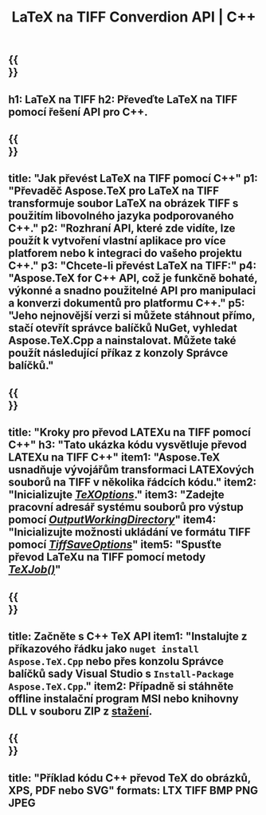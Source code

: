 ﻿---
translation: true
template: /_templates/_conversion-child-cpp.md
title: LaTeX na TIFF Converdion API | C++
description: Funkce převodu LaTeX na TIFF. Integrujte tuto místní knihovnu C++ do svého projektu nebo použijte multiplatformní aplikace pro převod LaTeXu na TIFF.
keywords: latex to tiff api cpp, latex2tiff integrovat c++
url: /cpp/conversion/latex-to-tiff/
family: tex
platformtag: cpp
feature: conversion
informat: LATEX
outformat: TIFF
otherformats: BMP PNG JPEG PDF SVG XPS
---

{{<section banner>}}
---
h1: LaTeX na TIFF
h2: Převeďte LaTeX na TIFF pomocí řešení API pro C++.
---

{{<section overview>}}
---
title: "Jak převést LaTeX na TIFF pomocí C++"
p1: "Převaděč Aspose.TeX pro LaTeX na TIFF transformuje soubor LaTeX na obrázek TIFF s použitím libovolného jazyka podporovaného C++."
p2: "Rozhraní API, které zde vidíte, lze použít k vytvoření vlastní aplikace pro více platforem nebo k integraci do vašeho projektu C++."
p3: "Chcete-li převést LaTeX na TIFF:"
p4: "Aspose.TeX for C++ API, což je funkčně bohaté, výkonné a snadno použitelné API pro manipulaci a konverzi dokumentů pro platformu C++."
p5: "Jeho nejnovější verzi si můžete stáhnout přímo, stačí otevřít správce balíčků NuGet, vyhledat Aspose.TeX.Cpp a nainstalovat. Můžete také použít následující příkaz z konzoly Správce balíčků."
---

{{<section feature1>}}
---
title: "Kroky pro převod LATEXu na TIFF pomocí C++"
h3: "Tato ukázka kódu vysvětluje převod LATEXu na TIFF C++"
item1: "Aspose.TeX usnadňuje vývojářům transformaci LATEXových souborů na TIFF v několika řádcích kódu."
item2: "Inicializujte [*TeXOptions*](https://reference.aspose.com/tex/cpp/class/aspose.te_x.te_x_options)."
item3: "Zadejte pracovní adresář systému souborů pro výstup pomocí [*OutputWorkingDirectory*](https://reference.aspose.com/tex/cpp/class/aspose.te_x.te_x_options#aa4f4ea6dab7db5ba1b40800495f16f63)"
item4: "Inicializujte možnosti ukládání ve formátu TIFF pomocí [*TiffSaveOptions*](https://reference.aspose.com/tex/cpp/class/aspose.te_x.presentation.image.tiff_save_options)"
item5: "Spusťte převod LaTeXu na TIFF pomocí metody [*TeXJob()*](https://reference.aspose.com/tex/cpp/class/aspose.te_x.te_x_job)"
---

{{<section feature2>}}
---
title: Začněte s C++ TeX API
item1: "Instalujte z příkazového řádku jako ```nuget install Aspose.TeX.Cpp``` nebo přes konzolu Správce balíčků sady Visual Studio s ```Install-Package Aspose.TeX.Cpp```."
item2: Případně si stáhněte offline instalační program MSI nebo knihovny DLL v souboru ZIP z [stažení](https://downloads.aspose.com/tex/cpp).
---

{{<section widget>}}
---
title: "Příklad kódu C++ převod TeX do obrázků, XPS, PDF nebo SVG"
formats: LTX TIFF BMP PNG JPEG
---